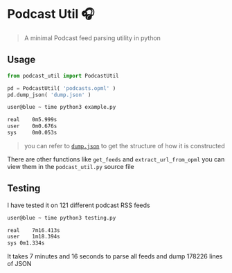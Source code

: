 # Podcast Util :headphones:

> A minimal Podcast feed parsing utility in python



## Usage



```python
from podcast_util import PodcastUtil

pd = PodcastUtil( 'podcasts.opml' )
pd.dump_json( 'dump.json' )
```

```bash
user@blue ~ time python3 example.py 

real    0m5.999s
user    0m0.676s
sys     0m0.053s
```


> you can refer to [`dump.json`](https://github.com/neelabalan/podcastutil/blob/master/extras/dump.json) to get the structure of how it is constructed

There are other functions like `get_feeds` and `extract_url_from_opml` you can view them in the `podcast_util.py` source file



## Testing

I have tested it on 121 different podcast RSS feeds

```bash
user@blue ~ time python3 testing.py

real	7m16.413s
user	1m18.394s
sys	0m1.334s
```

It takes 7 minutes and 16 seconds to parse all feeds and dump 178226 lines of JSON

